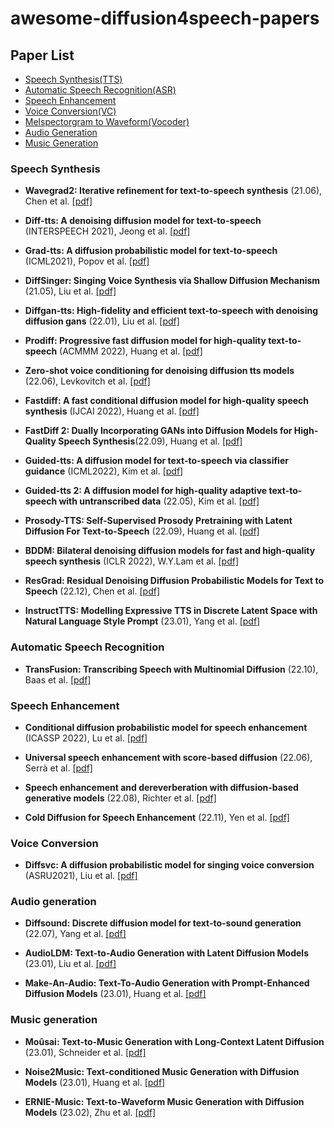 # awesome-diffusion4speech-papers
## Paper List
- [Speech Synthesis(TTS)](#Speech-Synthesis)
- [Automatic Speech Recognition(ASR)](#Automatic-Speech-Recognition)
- [Speech Enhancement](#Speech-Enhancement)
- [Voice Conversion(VC)](#Voice-Conversion)
- [Melspectorgram to Waveform(Vocoder)](#Vocoder)
- [Audio Generation](#Audio-Generation)
- [Music Generation](#Music-Generation)

### Speech Synthesis
- **Wavegrad2: Iterative refinement for text-to-speech synthesis** (21.06), Chen et al. [[pdf]](https://arxiv.org/abs/2106.09660)

- **Diff-tts: A denoising diffusion model for text-to-speech** (INTERSPEECH 2021), Jeong et al. [[pdf]](https://arxiv.org/abs/2104.01409)

- **Grad-tts: A diffusion probabilistic model for text-to-speech** (ICML2021), Popov et al. [[pdf]](https://proceedings.mlr.press/v139/popov21a.html)

- **DiffSinger: Singing Voice Synthesis via Shallow Diffusion Mechanism** (21.05), Liu et al. [[pdf]](https://arxiv.org/abs/2105.02446)

- **Diffgan-tts: High-fidelity and efficient text-to-speech with denoising diffusion gans** (22.01), Liu et al. [[pdf]](https://arxiv.org/abs/2201.11972)

- **Prodiff: Progressive fast diffusion model for high-quality text-to-speech** (ACMMM 2022), Huang et al. [[pdf]](https://dl.acm.org/doi/abs/10.1145/3503161.3547855)

- **Zero-shot voice conditioning for denoising diffusion tts models** (22.06), Levkovitch et al. [[pdf]](https://arxiv.org/abs/2206.02246)

- **Fastdiff: A fast conditional diffusion model for high-quality speech synthesis** (IJCAI 2022), Huang et al. [[pdf]](https://arxiv.org/abs/2204.09934)

- **FastDiff 2: Dually Incorporating GANs into Diffusion Models for High-Quality Speech Synthesis**(22.09), Huang et al. [[pdf]](https://openreview.net/forum?id=-x5WuMO4APy) 

- **Guided-tts: A diffusion model for text-to-speech via classifier guidance** (ICML2022), Kim et al. [[pdf]](https://proceedings.mlr.press/v162/kim22d.html)

- **Guided-tts 2: A diffusion model for high-quality adaptive text-to-speech with untranscribed data** (22.05), Kim et al. [[pdf]](https://arxiv.org/abs/2205.15370)

- **Prosody-TTS: Self-Supervised Prosody Pretraining with Latent Diffusion For Text-to-Speech** (22.09), Huang et al. [[pdf]](https://scholar.google.com/citations?view_op=view_citation&hl=zh-CN&user=iRHBUsgAAAAJ&citation_for_view=iRHBUsgAAAAJ:MXK_kJrjxJIC)

- **BDDM: Bilateral denoising diffusion models for fast and high-quality speech synthesis** (ICLR 2022), W.Y.Lam et al. [[pdf]](https://arxiv.org/abs/2203.13508)

- **ResGrad: Residual Denoising Diffusion Probabilistic Models for Text to Speech** (22.12), Chen et al. [[pdf]](https://arxiv.org/abs/2212.14518)

- **InstructTTS: Modelling Expressive TTS in Discrete Latent Space with Natural Language Style Prompt** (23.01), Yang et al. [[pdf]](https://scholar.google.com/citations?view_op=view_citation&hl=zh-CN&user=WNiojyAAAAAJ&sortby=pubdate&citation_for_view=WNiojyAAAAAJ:3fE2CSJIrl8C)
  
### Automatic Speech Recognition
- **TransFusion: Transcribing Speech with Multinomial Diffusion** (22.10), Baas et al. [[pdf]](https://arxiv.org/pdf/2210.07677.pdf)

### Speech Enhancement
- **Conditional diffusion probabilistic model for speech enhancement** (ICASSP 2022), Lu et al. [[pdf]](https://ieeexplore.ieee.org/abstract/document/9746901/)

- **Universal speech enhancement with score-based diffusion** (22.06), Serrà et al. [[pdf]](https://arxiv.org/abs/2206.03065)

- **Speech enhancement and dereverberation with diffusion-based generative models** (22.08), Richter et al. [[pdf]](https://arxiv.org/abs/2208.05830)

- **Cold Diffusion for Speech Enhancement** (22.11), Yen et al. [[pdf]](https://arxiv.org/abs/2211.02527)

### Voice Conversion
- **Diffsvc: A diffusion probabilistic model for singing voice conversion** (ASRU2021), Liu et al. [[pdf]](https://ieeexplore.ieee.org/abstract/document/9688219/)

### Audio generation
- **Diffsound: Discrete diffusion model for text-to-sound generation** (22.07), Yang et al. [[pdf]](https://scholar.google.com/citations?view_op=view_citation&hl=zh-CN&user=WNiojyAAAAAJ&sortby=pubdate&citation_for_view=WNiojyAAAAAJ:roLk4NBRz8UC)

- **AudioLDM: Text-to-Audio Generation with Latent Diffusion Models** (23.01), Liu et al. [[pdf]](https://arxiv.org/pdf/2301.12503)

- **Make-An-Audio: Text-To-Audio Generation with Prompt-Enhanced Diffusion Models** (23.01), Huang et al. [[pdf]](https://scholar.google.com/citations?view_op=view_citation&hl=zh-CN&user=WNiojyAAAAAJ&sortby=pubdate&citation_for_view=WNiojyAAAAAJ:MXK_kJrjxJIC)

### Music generation
- **Moûsai: Text-to-Music Generation with Long-Context Latent Diffusion** (23.01), Schneider et al. [[pdf]](https://arxiv.org/pdf/2301.11757)

- **Noise2Music: Text-conditioned Music Generation with Diffusion Models** (23.01), Huang et al. [[pdf]](https://arxiv.org/pdf/2302.03917)

- **ERNIE-Music: Text-to-Waveform Music Generation with Diffusion Models** (23.02), Zhu et al. [[pdf]](https://arxiv.org/abs/2302.04456)
